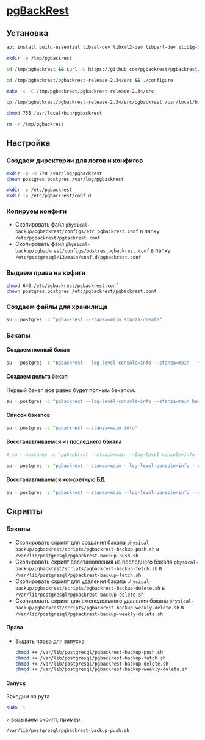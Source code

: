 # [pgBackRest](https://github.com/pgbackrest/pgbackrest)

## Установка

```bash
apt install build-essential libssl-dev libxml2-dev libperl-dev zlib1g-dev libpq-dev libbz2-dev liblz4-dev libzstd-dev perl
```

```bash
mkdir -p /tmp/pgbackrest

cd /tmp/pgbackrest && curl -L https://github.com/pgbackrest/pgbackrest/archive/release/2.34.tar.gz | tar xzf -

cd /tmp/pgbackrest/pgbackrest-release-2.34/src && ./configure

make -s -C /tmp/pgbackrest/pgbackrest-release-2.34/src

cp /tmp/pgbackrest/pgbackrest-release-2.34/src/pgbackrest /usr/local/bin

chmod 755 /usr/local/bin/pgbackrest

rm -r /tmp/pgbackrest
```

## Настройка

### Создаем директории для логов и конфигов

```bash
mkdir -p -m 770 /var/log/pgbackrest
chown postgres:postgres /var/log/pgbackrest

mkdir -p /etc/pgbackrest
mkdir -p /etc/pgbackrest/conf.d
```

### Копируем конфиги

* Скопировать файл `physical-backup/pgbackrest/configs/etc_pgbackrest.conf` в папку `/etc/pgbackrest/pgbackrest.conf`
* Скопировать файл `physical-backup/pgbackrest/configs/postres_pgbackrest.conf` в папку `/etc/postgresql/13/main/conf.d/pgbackrest.conf`

### Выдаем права на кофиги

```bash
chmod 640 /etc/pgbackrest/pgbackrest.conf
chown postgres:postgres /etc/pgbackrest/pgbackrest.conf
```

### Создаем файлы для хранилища

```bash
su - postgres -c "pgbackrest --stanza=main stanza-create"
```

### Бэкапы

#### Создаем полный бэкап

```bash
su - postgres -c "pgbackrest --log-level-console=info --stanza=main --type=full backup"
```

#### Создаем дельта бэкап

Первый бэкап все равно будет полным бэкапом.

```bash
su - postgres -c "pgbackrest --log-level-console=info --stanza=main backup"
```

#### Список бэкапов

```bash
su - postgres -c "pgbackrest --stanza=main info"
```

#### Восстанавливаемся из последнего бэкапа

```bash
# su - postgres -c "pgbackrest --stanza=main --log-level-console=info --delta --recovery-option=recovery_target=immediate restore"

su - postgres -c "pgbackrest --stanza=main --log-level-console=info --delta --recovery-option=recovery_target=immediate --target-action=promote --type=immediate restore"
```

#### Восстанавливаемся конкретную БД

```bash
su - postgres -c "pgbackrest --stanza=main --log-level-console=info --delta --recovery-option=recovery_target=immediate --target-action=promote --type=immediate --db-include=${dbName} restore"
```

## Скрипты

### Бэкапы

* Скопировать скрипт для создания бэкапа `physical-backup/pgbackrest/scripts/pgbackrest-backup-push.sh` в `/var/lib/postgresql/pgbackrest-backup-push.sh`
* Скопировать скрипт восстановления из последнего бэкапа `physical-backup/pgbackrest/scripts/pgbackrest-backup-fetch.sh` в `/var/lib/postgresql/pgbackrest-backup-fetch.sh`
* Скопировать скрипт для удаления бэкапа `physical-backup/pgbackrest/scripts/pgbackrest-backup-delete.sh` в `/var/lib/postgresql/pgbackrest-backup-delete.sh`
* Скопировать скрипт для еженедельного удаления бэкапа `physical-backup/pgbackrest/scripts/pgbackrest-backup-weekly-delete.sh` в `/var/lib/postgresql/pgbackrest-backup-weekly-delete.sh`

#### Права

* Выдать права для запуска
  ```bash
  chmod +x /var/lib/postgresql/pgbackrest-backup-push.sh
  chmod +x /var/lib/postgresql/pgbackrest-backup-fetch.sh
  chmod +x /var/lib/postgresql/pgbackrest-backup-delete.sh
  chmod +x /var/lib/postgresql/pgbackrest-backup-weekly-delete.sh
  ```

#### Запуск

Заходим за рута

```bash
sudo -i
```

и вызываем скрипт, пример:

```bash
/var/lib/postgresql/pgbackrest-backup-push.sh
```
